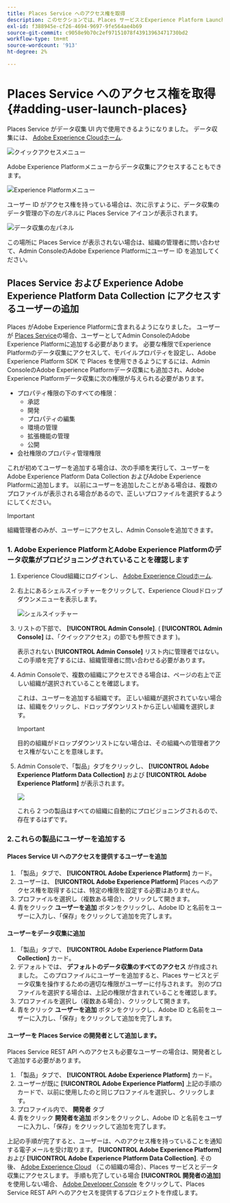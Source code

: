 ```yaml
---
title: Places Service へのアクセス権を取得
description: このセクションでは、Places サービスとExperience Platform Launchにユーザーを追加して、Places サービスにアクセスできるようにする方法について説明します。
exl-id: f388945e-cf26-4694-9697-9fe564ae4b69
source-git-commit: c9058e9b70c2ef97151078f43913963471730bd2
workflow-type: tm+mt
source-wordcount: '913'
ht-degree: 2%

---
```


# Places Service へのアクセス権を取得 {#adding-user-launch-places}

Places Service がデータ収集 UI 内で使用できるようになりました。 データ収集には、 [Adobe Experience Cloudホーム](https://experience.adobe.com).

![クイックアクセスメニュー](/help/assets/quickaccess.png)

Adobe Experience Platformメニューからデータ収集にアクセスすることもできます。

![Experience Platformメニュー](/help/assets/solutionaccessmenu.png)

ユーザー ID がアクセス権を持っている場合は、次に示すように、データ収集のデータ管理の下の左パネルに Places Service アイコンが表示されます。

![データ収集の左パネル](/help/assets/places_in_data_collection.png)

この場所に Places Service が表示されない場合は、組織の管理者に問い合わせて、Admin ConsoleのAdobe Experience Platformにユーザー ID を追加してください。

## Places Service および Experience Adobe Experience Platform Data Collection にアクセスするユーザーの追加

Places がAdobe Experience Platformに含まれるようになりました。 ユーザーが [Places Service](https://experience.adobe.com/#/data-collection/places)の場合、ユーザーとしてAdmin ConsoleのAdobe Experience Platformに追加する必要があります。 必要な権限でExperience Platformのデータ収集にアクセスして、モバイルプロパティを設定し、Adobe Experience Platform SDK で Places を使用できるようにするには、Admin ConsoleのAdobe Experience Platformデータ収集にも追加され、Adobe Experience Platformデータ収集に次の権限が与えられる必要があります。

* プロパティ権限の下のすべての権限：
   * 承認
   * 開発
   * プロパティの編集
   * 環境の管理
   * 拡張機能の管理
   * 公開
* 会社権限のプロパティ管理権限

これが初めてユーザーを追加する場合は、次の手順を実行して、ユーザーをAdobe Experience Platform Data Collection およびAdobe Experience Platformに追加します。 以前にユーザーを追加したことがある場合は、複数のプロファイルが表示される場合があるので、正しいプロファイルを選択するようにしてください。

>[!IMPORTANT]
>
>組織管理者のみが、ユーザーにアクセスし、Admin Consoleを追加できます。

### 1. Adobe Experience PlatformとAdobe Experience Platformのデータ収集がプロビジョニングされていることを確認します

1. Experience Cloud組織にログインし、 [Adobe Experience Cloudホーム](https://experience.adobe.com).
1. 右上にあるシェルスイッチャーをクリックして、Experience Cloudドロップダウンメニューを表示します。

   ![シェルスイッチャー](/help/assets/places_shell_switcher1.png)

1. リストの下部で、 **[!UICONTROL Admin Console]**. ( **[!UICONTROL Admin Console]** は、「クイックアクセス」の節でも参照できます )。

   表示されない **[!UICONTROL Admin Console]** リスト内に管理者ではない。 この手順を完了するには、組織管理者に問い合わせる必要があります。

1. Admin Consoleで、複数の組織にアクセスできる場合は、ページの右上で正しい組織が選択されていることを確認します。

   これは、ユーザーを追加する組織です。 正しい組織が選択されていない場合は、組織をクリックし、ドロップダウンリストから正しい組織を選択します。

   >[!IMPORTANT]
   >
   >目的の組織がドロップダウンリストにない場合は、その組織への管理者アクセス権がないことを意味します。

1. Admin Consoleで、「製品」タブをクリックし、 **[!UICONTROL Adobe Experience Platform Data Collection]** および **[!UICONTROL Adobe Experience Platform]** が表示されます。

   ![](/help/assets/places_provisioned1.png)

   これら 2 つの製品はすべての組織に自動的にプロビジョニングされるので、存在するはずです。


### 2.これらの製品にユーザーを追加する

#### Places Service UI へのアクセスを提供するユーザーを追加

1. 「製品」タブで、 **[!UICONTROL Adobe Experience Platform]** カード。
2. ユーザーは、 **[!UICONTROL Adobe Experience Platform]** Places へのアクセス権を取得するには、特定の権限を設定する必要はありません。
3. プロファイルを選択し（複数ある場合）、クリックして開きます。
4. 青をクリック **ユーザーを追加** ボタンをクリックし、Adobe ID と名前をユーザーに入力し、「保存」をクリックして追加を完了します。

#### ユーザーをデータ収集に追加

1. 「製品」タブで、 **[!UICONTROL Adobe Experience Platform Data Collection]** カード。
2. デフォルトでは、 **デフォルトのデータ収集のすべてのアクセス** が作成されました。 このプロファイルにユーザーを追加すると、Places サービスとデータ収集を操作するための適切な権限がユーザーに付与されます。 別のプロファイルを選択する場合は、上記の権限が含まれていることを確認します。
3. プロファイルを選択し（複数ある場合）、クリックして開きます。
4. 青をクリック **ユーザーを追加** ボタンをクリックし、Adobe ID と名前をユーザーに入力し、「保存」をクリックして追加を完了します。

#### ユーザーを Places Service の開発者として追加します。

Places Service REST API へのアクセスも必要なユーザーの場合は、開発者として追加する必要があります。
1. 「製品」タブで、 **[!UICONTROL Adobe Experience Platform]** カード。
2. ユーザーが既に **[!UICONTROL Adobe Experience Platform]** 上記の手順のカードで、以前に使用したのと同じプロファイルを選択し、クリックします。
3. プロファイル内で、 **開発者** タブ
4. 青をクリック **開発者を追加** ボタンをクリックし、Adobe ID と名前をユーザーに入力し、「保存」をクリックして追加を完了します。

上記の手順が完了すると、ユーザーは、へのアクセス権を持っていることを通知する電子メールを受け取ります。 **[!UICONTROL Adobe Experience Platform]** および **[!UICONTROL Adobe Experience Platform Data Collection]**. その後、 [Adobe Experience Cloud](https://experience.adobe.com) （この組織の場合）、Places サービスとデータ収集にアクセスします。 手順も完了している場合 **[!UICONTROL 開発者の追加]**&#x200B;を使用しない場合、 [Adobe Developer Console](https://developer.adobe.com/console/home) をクリックして、Places Service REST API へのアクセスを提供するプロジェクトを作成します。
